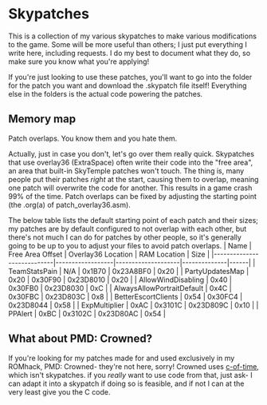 # Skypatches
This is a collection of my various skypatches to make various modifications to the game. Some will be more useful than others; I just put everything I write here, including requests. I do my best to document what they do, so make sure you know what you're applying!

If you're just looking to use these patches, you'll want to go into the folder for the patch you want and download the .skypatch file itself! Everything else in the folders is the actual code powering the patches.

## Memory map
Patch overlaps. You know them and you hate them.

Actually, just in case you don't, let's go over them really quick. Skypatches that use overlay36 (ExtraSpace) often write their code into the "free area", an area that built-in SkyTemple patches won't touch. The thing is, many people put their patches *right* at the start, causing them to overlap, meaning one patch will overwrite the code for another. This results in a game crash 99% of the time. Patch overlaps can be fixed by adjusting the starting point (the .org(a) of patch_overlay36.asm).

The below table lists the default starting point of each patch and their sizes; my patches are by default configured to not overlap with each other, but there's not much I can do for patches by other people, so it's generally going to be up to you to adjust your files to avoid patch overlaps.
| Name                       | Free Area Offset | Overlay36 Location | RAM Location | Size |
|----------------------------|------------------|--------------------|--------------|------|
| TeamStatsPain              | N/A              | 0x1B70             | 0x23A8BF0    | 0x20 |
| PartyUpdatesMap            | 0x20             | 0x30F90            | 0x23D8010    | 0x20 |
| AllowWindDisabling         | 0x40             | 0x30FB0            | 0x23D8030    | 0xC  |
| AlwaysAllowPortraitDefault | 0x4C             | 0x30FBC            | 0x23D803C    | 0x8  |
| BetterEscortClients        | 0x54             | 0x30FC4            | 0x23D8044    | 0x58 |
| ExpMultiplier              | 0xAC             | 0x3101C            | 0x23D809C    | 0x10 |
| PPAlert                    | 0xBC             | 0x3102C            | 0x23D80AC    | 0x54 |

## What about PMD: Crowned?
If you're looking for my patches made for and used exclusively in my ROMhack, PMD: Crowned- they're not here, sorry! Crowned uses [c-of-time](https://github.com/SkyTemple/c-of-time), which isn't skypatches. if you *really* want to use code from that, just ask- I can adapt it into a skypatch if doing so is feasible, and if not I can at the very least give you the C code.